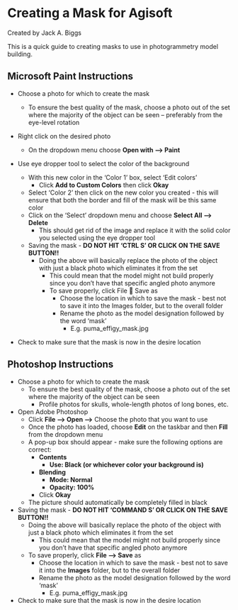 # Creating a Mask for Agisoft
Created by Jack A. Biggs

This is a quick guide to creating masks to use in photogrammetry model building.

## Microsoft Paint Instructions
* Choose a photo for which to create the mask
    * To ensure the best quality of the mask, choose a photo out of the set where the majority of the object can be seen – preferably from the eye-level rotation
* Right click on the desired photo
    * On the dropdown menu choose **Open with --> Paint**
* Use eye dropper tool to select the color of the background
    * With this new color in the ‘Color 1’ box, select ‘Edit colors’
        * Click **Add to Custom Colors** then click **Okay**
    * Select ‘Color 2’ then click on the new color you created - this will ensure that both the border and fill of the mask will be this same color
    * Click on the ‘Select’ dropdown menu and choose **Select All --> Delete**
        * This should get rid of the image and replace it with the solid color you selected using the eye dropper tool
    * Saving the mask - **DO NOT HIT ‘CTRL S’ OR CLICK ON THE SAVE BUTTON!!**
        * Doing the above will basically replace the photo of the object with just a black photo which eliminates it from the set
          * This could mean that the model might not build properly since you don’t have that specific angled photo anymore
          * To save properly, click File  Save as
               * Choose the location in which to save the mask - best not to save it into the Images folder, but to the overall folder
               * Rename the photo as the model designation followed by the word ‘mask’
                  * E.g. puma_effigy_mask.jpg
                  
* Check to make sure that the mask is now in the desire location

## Photoshop Instructions
* Choose a photo for which to create the mask
   * To ensure the best quality of the mask, choose a photo out of the set where the majority of the object can be seen
        * Profile photos for skulls, whole-length photos of long bones, etc.
* Open Adobe Photoshop
   * Click **File --> Open -->** Choose the photo that you want to use
   * Once the photo has loaded, choose **Edit** on the taskbar and then **Fill** from the dropdown menu
   * A pop-up box should appear - make sure the following options are correct:
      * **Contents**
         * **Use: Black (or whichever color your background is)**
      * **Blending**
         * **Mode: Normal**
         * **Opacity: 100%**
      * Click **Okay**
   * The picture should automatically be completely filled in black
* Saving the mask - **DO NOT HIT ‘COMMAND S’ OR CLICK ON THE SAVE BUTTON!!**
   * Doing the above will basically replace the photo of the object with just a black photo which eliminates it from the set
      * This could mean that the model might not build properly since you don’t have that specific angled photo anymore
   * To save properly, click **File --> Save** as
      * Choose the location in which to save the mask - best not to save it into the **Images** folder, but to the overall folder
      * Rename the photo as the model designation followed by the word ‘mask’
         * E.g. puma_effigy_mask.jpg
* Check to make sure that the mask is now in the desire location

